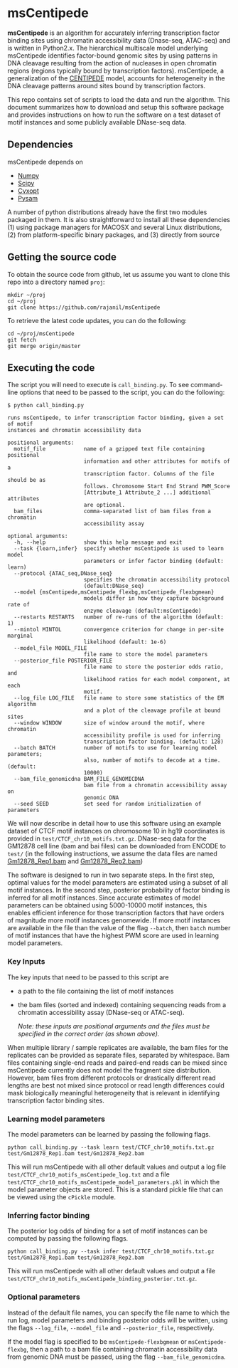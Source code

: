 # msCentipede

**msCentipede** is an algorithm for accurately inferring transcription factor binding sites using chromatin
accessibility data (Dnase-seq, ATAC-seq) and is written in Python2.x. 
The hierarchical multiscale model underlying msCentipede identifies factor-bound genomic sites
by using patterns in DNA cleavage resulting from the action of nucleases in open chromatin regions 
(regions typically bound by transcription factors). msCentipede, 
a generalization of the [CENTIPEDE](http://centipede.uchicago.edu) model, accounts for 
heterogeneity in the DNA cleavage patterns around sites bound by transcription factors.

This repo contains set of scripts to load the data and run the algorithm. This document summarizes 
how to download and setup this software package and provides instructions on how to run the software
on a test dataset of motif instances and some publicly available DNase-seq data.

## Dependencies

msCentipede depends on 
+ [Numpy](http://www.numpy.org/)
+ [Scipy](http://www.scipy.org/)
+ [Cvxopt](http://www.cvxopt.org/)
+ [Pysam](https://github.com/pysam-developers/pysam)

A number of python distributions already have the first two modules packaged in them. It is also
straightforward to install all these dependencies 
 (1) using package managers for MACOSX and several Linux distributions,
 (2) from platform-specific binary packages, and
 (3) directly from source

## Getting the source code

To obtain the source code from github, let us assume you want to clone this repo into a
directory named `proj`:

    mkdir ~/proj
    cd ~/proj
    git clone https://github.com/rajanil/msCentipede

To retrieve the latest code updates, you can do the following:

    cd ~/proj/msCentipede
    git fetch
    git merge origin/master

## Executing the code

The script you will need to execute is `call_binding.py`. To see command-line 
options that need to be passed to the script, you can do the following:

    $ python call_binding.py

    runs msCentipede, to infer transcription factor binding, given a set of motif
    instances and chromatin accessibility data

    positional arguments:
      motif_file            name of a gzipped text file containing positional
                            information and other attributes for motifs of a
                            transcription factor. Columns of the file should be as
                            follows. Chromosome Start End Strand PWM_Score
                            [Attribute_1 Attribute_2 ...] additional attributes
                            are optional.
      bam_files             comma-separated list of bam files from a chromatin
                            accessibility assay

    optional arguments:
      -h, --help            show this help message and exit
      --task {learn,infer}  specify whether msCentipede is used to learn model
                            parameters or infer factor binding (default: learn)
      --protocol {ATAC_seq,DNase_seq}
                            specifies the chromatin accessibility protocol
                            (default:DNase_seq)
      --model {msCentipede,msCentipede_flexbg,msCentipede_flexbgmean}
                            models differ in how they capture background rate of
                            enzyme cleavage (default:msCentipede)
      --restarts RESTARTS   number of re-runs of the algorithm (default: 1)
      --mintol MINTOL       convergence criterion for change in per-site marginal
                            likelihood (default: 1e-6)
      --model_file MODEL_FILE
                            file name to store the model parameters
      --posterior_file POSTERIOR_FILE
                            file name to store the posterior odds ratio, and
                            likelihood ratios for each model component, at each
                            motif.
      --log_file LOG_FILE   file name to store some statistics of the EM algorithm
                            and a plot of the cleavage profile at bound sites
      --window WINDOW       size of window around the motif, where chromatin
                            accessibility profile is used for inferring
                            transcription factor binding. (default: 128)
      --batch BATCH         number of motifs to use for learning model parameters;
                            also, number of motifs to decode at a time. (default:
                            10000)
      --bam_file_genomicdna BAM_FILE_GENOMICDNA
                            bam file from a chromatin accessibility assay on
                            genomic DNA
      --seed SEED           set seed for random initialization of parameters

We will now describe in detail how to use this software using an example dataset of CTCF motif instances on chromosome 10 in hg19 coordinates is provided in `test/CTCF_chr10_motifs.txt.gz`. DNase-seq data for the GM12878 cell line (bam and bai files) can be downloaded from ENCODE to `test/` (in the following instructions, we assume the data files are named [Gm12878_Rep1.bam]() and [Gm12878_Rep2.bam]())

The software is designed to run in two separate steps. In the first step, optimal values for the model parameters are estimated using a subset of all motif instances. In the second step, posterior probability of factor binding is inferred for all motif instances. Since accurate estimates of model parameters can be obtained using 5000-10000 motif instances, this enables efficient inference for those transcription factors that have orders of magnitude more motif instances genomewide. If more motif instances are available in the file than the value of the flag `--batch`, then `batch` number of motif instances that have the highest PWM score are used in learning model parameters.

### Key Inputs

The key inputs that need to be passed to this script are 
+   a path to the file containing the list of motif instances
+   the bam files (sorted and indexed) containing sequencing reads from a chromatin accessibility assay (DNase-seq or ATAC-seq). 

    *Note: these inputs are positional arguments and the files must be specified in the correct order (as shown above).* 

When multiple library / sample replicates are available, the bam files for the replicates can be provided as separate files, separated by whitespace. Bam files containing single-end reads and paired-end reads can be mixed since msCentipede currently does not model the fragment size distribution. However, bam files from different protocols or drastically different read lengths are best not mixed since protocol or read length differences could mask biologically meaningful heterogeneity that is relevant in identifying transcription factor binding sites.

### Learning model parameters

The model parameters can be learned by passing the following flags.

    python call_binding.py --task learn test/CTCF_chr10_motifs.txt.gz test/Gm12878_Rep1.bam test/Gm12878_Rep2.bam

This will run msCentipede with all other default values and output a log file `test/CTCF_chr10_motifs_msCentipede_log.txt` and a file `test/CTCF_chr10_motifs_msCentipede_model_parameters.pkl` in which the model parameter objects are stored. This is a standard pickle file that can be viewed using the `cPickle` module.

### Inferring factor binding

The posterior log odds of binding for a set of motif instances can be computed by passing the following flags.

    python call_binding.py --task infer test/CTCF_chr10_motifs.txt.gz test/Gm12878_Rep1.bam test/Gm12878_Rep2.bam

This will run msCentipede with all other default values and output a file `test/CTCF_chr10_motifs_msCentipede_binding_posterior.txt.gz`.

### Optional parameters

Instead of the default file names, you can specify the file name to which the run log, model parameters and binding posterior odds will be written, using the flags `--log_file`, `--model_file` and `--posterior_file`, respectively.

If the model flag is specified to be `msCentipede-flexbgmean` or `msCentipede-flexbg`, then a path to a bam file containing chromatin accessibility data from genomic DNA must be passed, using the flag `--bam_file_genomicdna`.

